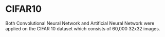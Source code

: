 # CIFAR10

Both Convolutional Neural Network and Artificial Neural Network were applied on the CIFAR 10 dataset which consists of 60,000 32x32 images.
